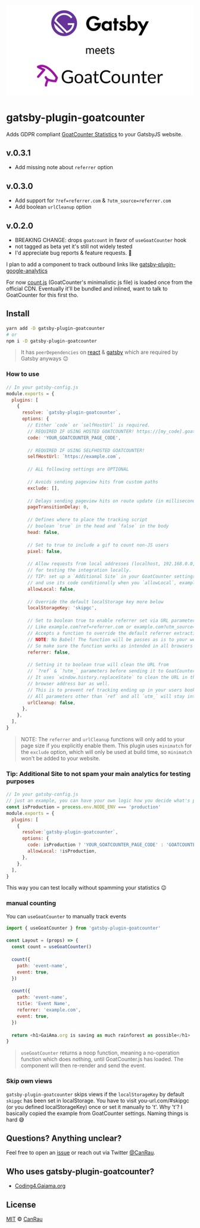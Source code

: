 ![Gatsby meets GoatCounter](assets/Gatsby-meets-GoatCounter.png)

# gatsby-plugin-goatcounter

Adds GDPR compliant [GoatCounter Statistics](https://goatcounter.com/) to your GatsbyJS website.

## v.0.3.1
- Add missing note about `referrer` option
## v.0.3.0
- Add support for `?ref=referrer.com` & `?utm_source=referrer.com`
- Add boolean `urlCleanup` option
## v.0.2.0
- BREAKING CHANGE: drops `goatcount` in favor of `useGoatCounter` hook
- not tagged as beta yet it's still not widely tested
- I'd appreciate bug reports & feature requests. 🙏

I plan to add a component to track outbound links like [gatsby-plugin-google-analytics](https://github.com/gatsbyjs/gatsby/tree/master/packages/gatsby-plugin-google-analytics#outboundlink-component)

For now [count.js](https://gc.zgo.at/count.js) (GoatCounter's minimalistic js file) is loaded once from the official CDN.
Eventually it'll be bundled and inlined, want to talk to GoatCounter for this first tho.

## Install

```bash
yarn add -D gatsby-plugin-goatcounter
# or
npm i -D gatsby-plugin-goatcounter
```

> It has `peerDependencies` on [react](http://npmjs.com/package/react) & [gatsby](https://www.npmjs.com/package/gatsby) which are required by Gatsby anyways 😉

### How to use

```js
// In your gatsby-config.js
module.exports = {
  plugins: [
    {
      resolve: `gatsby-plugin-goatcounter`,
      options: {
        // Either `code` or `selfHostUrl` is required.
        // REQUIRED IF USING HOSTED GOATCOUNTER! https://[my_code].goatcounter.com
        code: 'YOUR_GOATCOUNTER_PAGE_CODE',

        // REQUIRED IF USING SELFHOSTED GOATCOUNTER!
        selfHostUrl: `https://example.com`,

        // ALL following settings are OPTIONAL

        // Avoids sending pageview hits from custom paths
        exclude: [],

        // Delays sending pageview hits on route update (in milliseconds)
        pageTransitionDelay: 0,

        // Defines where to place the tracking script
        // boolean `true` in the head and `false` in the body
        head: false,

        // Set to true to include a gif to count non-JS users
        pixel: false,

        // Allow requests from local addresses (localhost, 192.168.0.0, etc.)
        // for testing the integration locally.
        // TIP: set up a `Additional Site` in your GoatCounter settings
        // and use its code conditionally when you `allowLocal`, example below
        allowLocal: false,

        // Override the default localStorage key more below
        localStorageKey: 'skipgc',

        // Set to boolean true to enable referrer set via URL parameters
        // Like example.com?ref=referrer.com or example.com?utm_source=referrer.com
        // Accepts a function to override the default referrer extraction
        // NOTE: No Babel! The function will be passes as is to your websites <head> section
        // So make sure the function works as intended in all browsers you want to support
        referrer: false,

        // Setting it to boolean true will clean the URL from
        // `?ref` & `?utm_` parameters before sending it to GoatCounter
        // It uses `window.history.replaceState` to clean the URL in the
        // browser address bar as well.
        // This is to prevent ref tracking ending up in your users bookmarks.
        // All parameters other than `ref` and all `utm_` will stay intact
        urlCleanup: false,
      },
    },
  ],
}
```

> NOTE: The `referrer` and `urlCleanup` functions will only add to your page size if you explicitly enable them.
> This plugin uses `minimatch` for the `exclude` option, which will only be used at build time, so `minimatch` won't be added to your website.

### Tip: Additional Site to not spam your main analytics for testing purposes

```js
// In your gatsby-config.js
// just an example, you can have your own logic how you decide what's production and what not.
const isProduction = process.env.NODE_ENV === 'production'
module.exports = {
  plugins: [
    {
      resolve:`gatsby-plugin-goatcounter`,
      options: {
        code: isProduction ? 'YOUR_GOATCOUNTER_PAGE_CODE' : 'GOATCOUNTER_DEV_CODE',
        allowLocal: !isProduction,
      },
    },
  ],
}
```

This way you can test locally without spamming your statistics 😉

### manual counting

You can `useGoatCounter` to manually track events

```js
import { useGoatCounter } from 'gatsby-plugin-goatcounter'

const Layout = (props) => {
  const count = useGoatCounter()

  count({
    path: 'event-name',
    event: true,
  })

  count({
    path: 'event-name',
    title: 'Event Name',
    referrer: 'example.com',
    event: true,
  })

  return <h1>GaiAma.org is saving as much rainforest as possible</h1>
}
```

> `useGoatCounter` returns a noop function, meaning a no-operation function which does nothing, until GoatCounter.js has loaded. The component will then re-render and send the event.

### Skip own views
`gatsby-plugin-goatcounter` skips views if the `localStorageKey` by default `skipgc` has been set in localStorage.
You have to visit you-url.com/#skipgc (or you defined localStorageKey) once or set it manually to 't'.
Why 't'? I basically copied the example from GoatCounter settings. Naming things is hard 😅

## Questions? Anything unclear?
Feel free to open an [issue](https://github.com/GaiAma/Coding4GaiAma/issues/new) or reach out via Twitter [@CanRau](https://twitter.com/CanRau).

## Who uses gatsby-plugin-goatcounter?
- [Coding4.Gaiama.org](https://coding4.gaiama.org)

## License

[MIT](/license) © [CanRau](https://www.canrau.com/)
